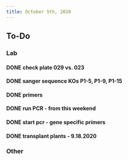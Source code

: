 ```yaml
---
title: October 5th, 2020
---
```


## **To-Do**
### **Lab**
#### DONE check plate 029 vs. 023

#### DONE sanger sequence KOs P1-5, P1-9, P1-15

#### DONE primers

#### DONE run PCR - from this weekend

#### DONE start pcr - gene specific primers

#### DONE transplant plants - 9.18.2020

### **Other**
